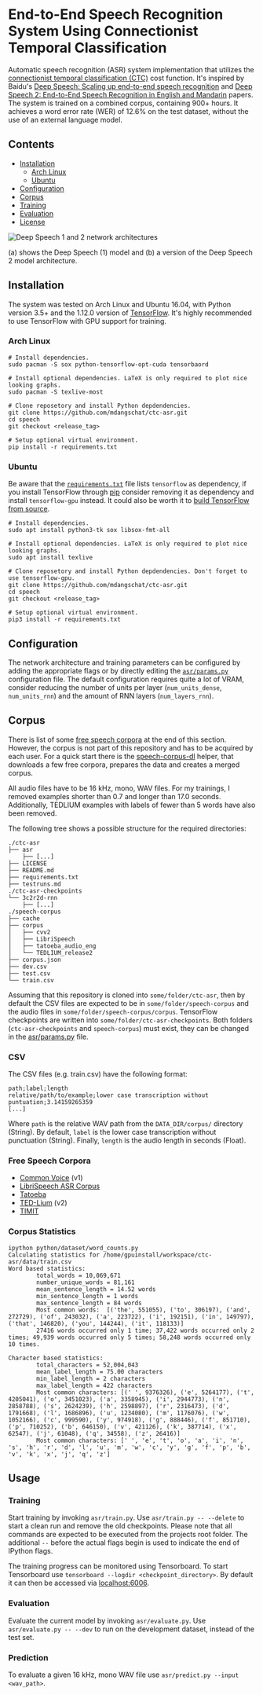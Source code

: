 # End-to-End Speech Recognition System Using Connectionist Temporal Classification
Automatic speech recognition (ASR) system implementation that utilizes the 
[connectionist temporal classification (CTC)](http://citeseerx.ist.psu.edu/viewdoc/summary?doi=10.1.1.75.6306)
cost function.
It's inspired by Baidu's
[Deep Speech: Scaling up end-to-end speech recognition](https://arxiv.org/abs/1412.5567)
and
[Deep Speech 2: End-to-End Speech Recognition in English and Mandarin](https://arxiv.org/abs/1512.02595)
papers.
The system is trained on a combined corpus, containing 900+ hours.
It achieves a word error rate (WER) of 12.6% on the test dataset, without the use of an external
language model.


## Contents
<!-- TOC_START -->
* [Installation](#installation)
  * [Arch Linux](#arch-linux)
  * [Ubuntu](#ubuntu)
* [Configuration](#configuration)
* [Corpus](#corpus)
* [Training](#training)
* [Evaluation](#evaluation)
* [License](LICENSE)
<!-- TOC_END -->

![Deep Speech 1 and 2 network architectures](images/network-architectures.png)

(a) shows the Deep Speech (1) model and (b) a version of the Deep Speech 2 model architecture. 


## Installation
The system was tested on Arch Linux and Ubuntu 16.04, with Python version 3.5+ and the 1.12.0 
version of [TensorFlow](https://www.tensorflow.org/). It's highly recommended to use TensorFlow 
with GPU support for training.


### Arch Linux
```terminal
# Install dependencies.
sudo pacman -S sox python-tensorflow-opt-cuda tensorbaord

# Install optional dependencies. LaTeX is only required to plot nice looking graphs.
sudo pacman -S texlive-most

# Clone reposetory and install Python depdendencies.
git clone https://github.com/mdangschat/ctc-asr.git
cd speech
git checkout <release_tag>

# Setup optional virtual environment.
pip install -r requirements.txt
```


### Ubuntu
Be aware that the [`requirements.txt`](requirements.txt) file lists `tensorflow` as dependency, 
if you install TensorFlow through [pip](https://pypi.org/project/pip/) consider removing it as 
dependency and install `tensorflow-gpu` instead.
It could also be worth it to [build TensorFlow from source](https://www.tensorflow.org/install/source).

```terminal
# Install dependencies.
sudo apt install python3-tk sox libsox-fmt-all

# Install optional dependencies. LaTeX is only required to plot nice looking graphs.
sudo apt install texlive

# Clone reposetory and install Python depdendencies. Don't forget to use tensorflow-gpu.
git clone https://github.com/mdangschat/ctc-asr.git
cd speech
git checkout <release_tag>

# Setup optional virtual environment.
pip3 install -r requirements.txt
```


## Configuration
The network architecture and training parameters can be configured by adding the appropriate flags
or by directly editing the [`asr/params.py`](asr/params.py) configuration file.
The default configuration requires quite a lot of VRAM, consider reducing the number of units per
layer (`num_units_dense`, `num_units_rnn`) and the amount of RNN layers (`num_layers_rnn`).


## Corpus
There is list of some [free speech corpora](#free-speech-corpora) at the end of this section.
However, the corpus is not part of this repository and has to be acquired by each user.
For a quick start there is the [speech-corpus-dl](https://github.com/mdangschat/speech-corpus-dl) 
helper, that downloads a few free corpora, prepares the data and creates a merged corpus.

All audio files have to be 16 kHz, mono, WAV files.
For my trainings, I removed examples shorter than 0.7 and longer than 17.0 seconds.
Additionally, TEDLIUM examples with labels of fewer than 5 words have also been removed.

The following tree shows a possible structure for the required directories:
```terminal
./ctc-asr
├── asr
    ├── [...]
├── LICENSE
├── README.md
├── requirements.txt
├── testruns.md
./ctc-asr-checkpoints
└── 3c2r2d-rnn
    ├── [...]
./speech-corpus
├── cache
├── corpus
│   ├── cvv2
│   ├── LibriSpeech
│   ├── tatoeba_audio_eng
│   └── TEDLIUM_release2
├── corpus.json
├── dev.csv
├── test.csv
└── train.csv
```
Assuming that this repository is cloned into `some/folder/ctc-asr`, then by default
the CSV files are expected to be in `some/folder/speech-corpus` and the audio files in
`some/folder/speech-corpus/corpus`.
TensorFlow checkpoints are written into `some/folder/ctc-asr-checkpoints`.
Both folders (`ctc-asr-checkpoints` and `speech-corpus`) must exist, they can be changed
in the [asr/params.py](asr/params.py) file.


### CSV
The CSV files (e.g. train.csv) have the following format:
```csv
path;label;length
relative/path/to/example;lower case transcription without puntuation;3.14159265359
[...]
```
Where `path` is the relative WAV path from the `DATA_DIR/corpus/` directory (String).
By default, `label` is the lower case transcription without punctuation (String).
Finally, `length` is the audio length in seconds (Float).


### Free Speech Corpora
* [Common Voice](https://voice.mozilla.org/en/new) (v1)
* [LibriSpeech ASR Corpus](http://www.openslr.org/12/)
* [Tatoeba](https://tatoeba.org/eng/)
* [TED-Lium](http://www.openslr.org/19/) (v2)
* [TIMIT](https://catalog.ldc.upenn.edu/LDC93S1)


### Corpus Statistics
```terminal
ipython python/dataset/word_counts.py 
Calculating statistics for /home/gpuinstall/workspace/ctc-asr/data/train.csv
Word based statistics:
        total_words = 10,069,671
        number_unique_words = 81,161
        mean_sentence_length = 14.52 words
        min_sentence_length = 1 words
        max_sentence_length = 84 words
        Most common words:  [('the', 551055), ('to', 306197), ('and', 272729), ('of', 243032), ('a', 223722), ('i', 192151), ('in', 149797), ('that', 146820), ('you', 144244), ('it', 118133)]
        27416 words occurred only 1 time; 37,422 words occurred only 2 times; 49,939 words occurred only 5 times; 58,248 words occurred only 10 times.

Character based statistics:
        total_characters = 52,004,043
        mean_label_length = 75.00 characters
        min_label_length = 2 characters
        max_label_length = 422 characters
        Most common characters: [(' ', 9376326), ('e', 5264177), ('t', 4205041), ('o', 3451023), ('a', 3358945), ('i', 2944773), ('n', 2858788), ('s', 2624239), ('h', 2598897), ('r', 2316473), ('d', 1791668), ('l', 1686896), ('u', 1234080), ('m', 1176076), ('w', 1052166), ('c', 999590), ('y', 974918), ('g', 888446), ('f', 851710), ('p', 710252), ('b', 646150), ('v', 421126), ('k', 387714), ('x', 62547), ('j', 61048), ('q', 34558), ('z', 26416)]
        Most common characters: [' ', 'e', 't', 'o', 'a', 'i', 'n', 's', 'h', 'r', 'd', 'l', 'u', 'm', 'w', 'c', 'y', 'g', 'f', 'p', 'b', 'v', 'k', 'x', 'j', 'q', 'z']
```


## Usage
### Training
Start training by invoking `asr/train.py`.
Use `asr/train.py -- --delete` to start a clean run and remove the old checkpoints.
Please note that all commands are expected to be executed from the projects root folder.
The additional `--` before the actual flags begin is used to indicate the end of IPython flags.

The training progress can be monitored using Tensorboard.
To start Tensorboard use `tensorboard --logdir <checkpoint_directory>`.
By default it can then be accessed via [localhost:6006](http://localhost:6006).


### Evaluation
Evaluate the current model by invoking `asr/evaluate.py`.
Use `asr/evaluate.py -- --dev` to run on the development dataset, instead of the test set.


### Prediction
To evaluate a given 16 kHz, mono WAV file use `asr/predict.py --input <wav_path>`.


<!--
# vim: ts=2:sw=2:et:
-->
